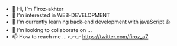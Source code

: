 - 👋 Hi, I’m Firoz-akhter
- 👀 I’m interested in WEB-DEVELOPMENT
- 🌱 I’m currently learning back-end development with javaScript 👍
- 💞️ I’m looking to collaborate on ...
- 📫 How to reach me ... 👉👉 https://twitter.com/firoz_a7

<!---
firoz-akhter/firoz-akhter is a ✨ special ✨ repository because its `README.md` (this file) appears on your GitHub profile.
You can click the Preview link to take a look at your changes.
--->
